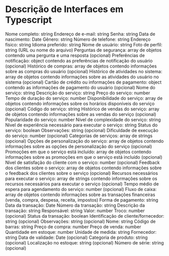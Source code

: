 # Descrição de Interfaces em Typescript


Nome completo: string
Endereço de e-mail: string
Senha: string
Data de nascimento: Date
Gênero: string
Número de telefone: string
Endereço físico: string
Idioma preferido: string
Nome de usuário: string
Foto de perfil: string (URL ou nome do arquivo)
Perguntas de segurança: array de objetos contendo uma pergunta e uma resposta (opcional)
Preferências de notificação: object contendo as preferências de notificação do usuário (opcional)
Histórico de compras: array de objetos contendo informações sobre as compras do usuário (opcional)
Histórico de atividades no sistema: array de objetos contendo informações sobre as atividades do usuário no sistema (opcional)
Cartão de crédito ou informações de pagamento: object contendo as informações de pagamento do usuário (opcional)
Nome do serviço: string
Descrição do serviço: string
Preço do serviço: number
Tempo de duração do serviço: number
Disponibilidade do serviço: array de objetos contendo informações sobre os horários disponíveis do serviço (opcional)
Código do serviço: string
Histórico de vendas do serviço: array de objetos contendo informações sobre as vendas do serviço (opcional)
Popularidade do serviço: number
Nível de complexidade do serviço: string
Nível de experiência necessário para executar o serviço: string
Status do serviço: boolean
Observações: string (opcional)
Dificuldade de execução do serviço: number (opcional)
Categorias de serviços: array de strings (opcional)
Opções de personalização do serviço: array de objetos contendo informações sobre as opções de personalização do serviço (opcional)
Promoções em que o serviço está incluído: array de objetos contendo informações sobre as promoções em que o serviço está incluído (opcional)
Nível de satisfação do cliente com o serviço: number (opcional)
Feedback dos clientes sobre o serviço: array de objetos contendo informações sobre o feedback dos clientes sobre o serviço (opcional)
Recursos necessários para executar o serviço: array de strings contendo informações sobre os recursos necessários para executar o serviço (opcional)
Tempo médio de espera para agendamento do serviço: number (opcional)
Fluxo de caixa: array de objetos contendo informações sobre as transações financeiras (venda, compra, despesa, receita, impostos)
Forma de pagamento: string
Data da transação: Date
Número da transação: string
Descrição da transação: string
Responsável: string
Valor: number
Troco: number (opcional)
Status da transação: boolean
Identificação de cliente/fornecedor: string (opcional)
Observações: string (opcional)
Nome: string
Código de barras: string
Preço de compra: number
Preço de venda: number
Quantidade em estoque: number
Unidade de medida: string
Fornecedor: string
Data de validade: Date (opcional)
Categoria de produto: string (opcional)
Localização no estoque: string (opcional)
Número de série: string (opcional)